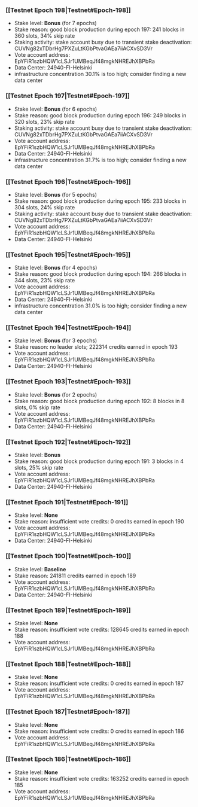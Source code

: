 ### [[Testnet Epoch 198|Testnet#Epoch-198]]
* Stake level: **Bonus** (for 7 epochs)
* Stake reason: good block production during epoch 197: 241 blocks in 360 slots, 34% skip rate
* Staking activity: stake account busy due to transient stake deactivation: CUVNg82xTDbrHg7PXZuLtKGbPtvaGAEa7iiACXvSD3Vr
* Vote account address: EpYFiR1szbHQW1cLSJr1UMBeqJf48mgkNHREJhXBPbRa
* Data Center: 24940-FI-Helsinki
* infrastructure concentration 30.1% is too high; consider finding a new data center
### [[Testnet Epoch 197|Testnet#Epoch-197]]
* Stake level: **Bonus** (for 6 epochs)
* Stake reason: good block production during epoch 196: 249 blocks in 320 slots, 23% skip rate
* Staking activity: stake account busy due to transient stake deactivation: CUVNg82xTDbrHg7PXZuLtKGbPtvaGAEa7iiACXvSD3Vr
* Vote account address: EpYFiR1szbHQW1cLSJr1UMBeqJf48mgkNHREJhXBPbRa
* Data Center: 24940-FI-Helsinki
* infrastructure concentration 31.7% is too high; consider finding a new data center
### [[Testnet Epoch 196|Testnet#Epoch-196]]
* Stake level: **Bonus** (for 5 epochs)
* Stake reason: good block production during epoch 195: 233 blocks in 304 slots, 24% skip rate
* Staking activity: stake account busy due to transient stake deactivation: CUVNg82xTDbrHg7PXZuLtKGbPtvaGAEa7iiACXvSD3Vr
* Vote account address: EpYFiR1szbHQW1cLSJr1UMBeqJf48mgkNHREJhXBPbRa
* Data Center: 24940-FI-Helsinki
### [[Testnet Epoch 195|Testnet#Epoch-195]]
* Stake level: **Bonus** (for 4 epochs)
* Stake reason: good block production during epoch 194: 266 blocks in 344 slots, 23% skip rate
* Vote account address: EpYFiR1szbHQW1cLSJr1UMBeqJf48mgkNHREJhXBPbRa
* Data Center: 24940-FI-Helsinki
* infrastructure concentration 31.0% is too high; consider finding a new data center
### [[Testnet Epoch 194|Testnet#Epoch-194]]
* Stake level: **Bonus** (for 3 epochs)
* Stake reason: no leader slots; 222314 credits earned in epoch 193
* Vote account address: EpYFiR1szbHQW1cLSJr1UMBeqJf48mgkNHREJhXBPbRa
* Data Center: 24940-FI-Helsinki
### [[Testnet Epoch 193|Testnet#Epoch-193]]
* Stake level: **Bonus** (for 2 epochs)
* Stake reason: good block production during epoch 192: 8 blocks in 8 slots, 0% skip rate
* Vote account address: EpYFiR1szbHQW1cLSJr1UMBeqJf48mgkNHREJhXBPbRa
* Data Center: 24940-FI-Helsinki
### [[Testnet Epoch 192|Testnet#Epoch-192]]
* Stake level: **Bonus**
* Stake reason: good block production during epoch 191: 3 blocks in 4 slots, 25% skip rate
* Vote account address: EpYFiR1szbHQW1cLSJr1UMBeqJf48mgkNHREJhXBPbRa
* Data Center: 24940-FI-Helsinki
### [[Testnet Epoch 191|Testnet#Epoch-191]]
* Stake level: **None**
* Stake reason: insufficient vote credits: 0 credits earned in epoch 190
* Vote account address: EpYFiR1szbHQW1cLSJr1UMBeqJf48mgkNHREJhXBPbRa
* Data Center: 24940-FI-Helsinki
### [[Testnet Epoch 190|Testnet#Epoch-190]]
* Stake level: **Baseline**
* Stake reason: 241811 credits earned in epoch 189
* Vote account address: EpYFiR1szbHQW1cLSJr1UMBeqJf48mgkNHREJhXBPbRa
* Data Center: 24940-FI-Helsinki
### [[Testnet Epoch 189|Testnet#Epoch-189]]
* Stake level: **None**
* Stake reason: insufficient vote credits: 128645 credits earned in epoch 188
* Vote account address: EpYFiR1szbHQW1cLSJr1UMBeqJf48mgkNHREJhXBPbRa
### [[Testnet Epoch 188|Testnet#Epoch-188]]
* Stake level: **None**
* Stake reason: insufficient vote credits: 0 credits earned in epoch 187
* Vote account address: EpYFiR1szbHQW1cLSJr1UMBeqJf48mgkNHREJhXBPbRa
### [[Testnet Epoch 187|Testnet#Epoch-187]]
* Stake level: **None**
* Stake reason: insufficient vote credits: 0 credits earned in epoch 186
* Vote account address: EpYFiR1szbHQW1cLSJr1UMBeqJf48mgkNHREJhXBPbRa
### [[Testnet Epoch 186|Testnet#Epoch-186]]
* Stake level: **None**
* Stake reason: insufficient vote credits: 163252 credits earned in epoch 185
* Vote account address: EpYFiR1szbHQW1cLSJr1UMBeqJf48mgkNHREJhXBPbRa